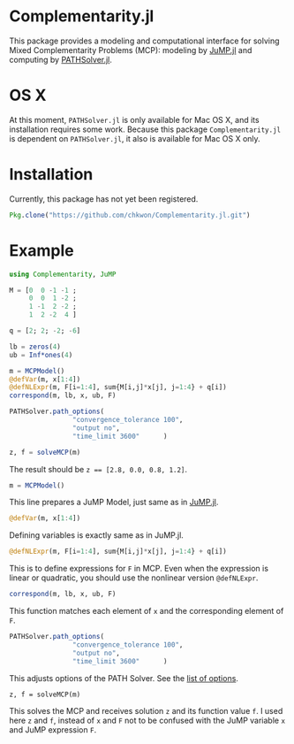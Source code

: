 # Complementarity.jl

<!-- [![Build Status](https://travis-ci.org/chkwon/Complementarity.jl.svg?branch=master)](https://travis-ci.org/chkwon/Complementarity.jl) -->


This package provides a modeling and computational interface for solving Mixed Complementarity Problems (MCP): modeling by [JuMP.jl](https://github.com/JuliaOpt/JuMP.jl) and computing by [PATHSolver.jl](https://github.com/chkwon/PATHSolver.jl).


# OS X

At this moment, `PATHSolver.jl` is only available for Mac OS X, and its installation requires some work. Because this package `Complementarity.jl` is dependent on `PATHSolver.jl`, it also is available for Mac OS X only.

# Installation

Currently, this package has not yet been registered.
```julia
Pkg.clone("https://github.com/chkwon/Complementarity.jl.git")
```


# Example

```julia
using Complementarity, JuMP

M = [0  0 -1 -1 ;
     0  0  1 -2 ;
     1 -1  2 -2 ;
     1  2 -2  4 ]

q = [2; 2; -2; -6]

lb = zeros(4)
ub = Inf*ones(4)

m = MCPModel()
@defVar(m, x[1:4])
@defNLExpr(m, F[i=1:4], sum{M[i,j]*x[j], j=1:4} + q[i])
correspond(m, lb, x, ub, F)

PATHSolver.path_options(   
                "convergence_tolerance 100",
                "output no",
                "time_limit 3600"      )

z, f = solveMCP(m)
````
The result should be `z == [2.8, 0.0, 0.8, 1.2]`.

```julia
m = MCPModel()
```
This line prepares a JuMP Model, just same as in [JuMP.jl](https://github.com/JuliaOpt/JuMP.jl).

```julia
@defVar(m, x[1:4])
```
Defining variables is exactly same as in JuMP.jl.

```julia
@defNLExpr(m, F[i=1:4], sum{M[i,j]*x[j], j=1:4} + q[i])
```
This is to define expressions for `F` in MCP. Even when the expression is linear or quadratic, you should use the nonlinear version `@defNLExpr`.

```julia
correspond(m, lb, x, ub, F)
```
This function matches each element of `x` and the corresponding element of `F`.

```julia
PATHSolver.path_options(   
                "convergence_tolerance 100",
                "output no",
                "time_limit 3600"      )
```
This adjusts options of the PATH Solver. See the [list of options](http://www.cs.wisc.edu/~ferris/path/options.pdf).

```
z, f = solveMCP(m)
```
This solves the MCP and receives solution `z` and its function value `f`. I used here `z` and `f`, instead of `x` and `F` not to be confused with the JuMP variable `x` and JuMP expression `F`.
